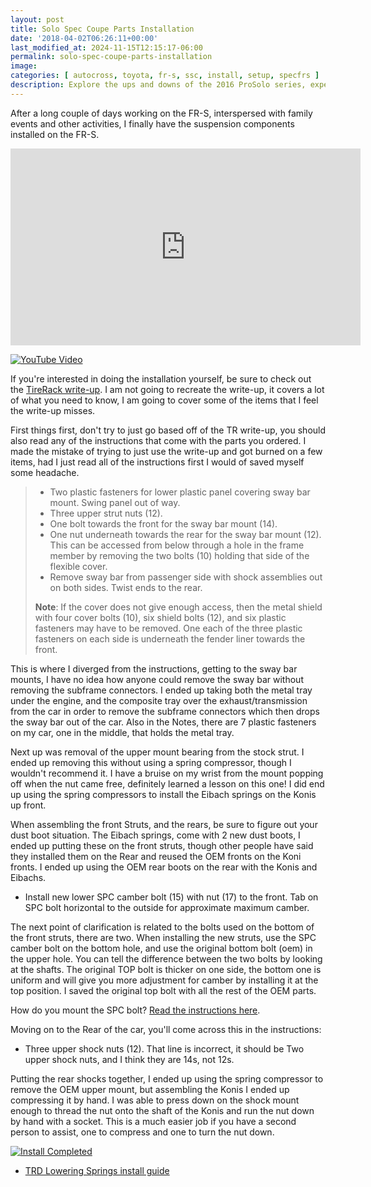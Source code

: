 ```yaml
---
layout: post
title: Solo Spec Coupe Parts Installation
date: '2018-04-02T06:26:11+00:00'
last_modified_at: 2024-11-15T12:15:17-06:00
permalink: solo-spec-coupe-parts-installation
image: 
categories: [ autocross, toyota, fr-s, ssc, install, setup, specfrs ]
description: Explore the ups and downs of the 2016 ProSolo series, experiences with the 350Z car, and anticipation for the upcoming finale and SoloNationals.
---
```



After a long couple of days working on the FR-S, interspersed with family events and other activities, I finally have the suspension components installed on the FR-S.

<iframe allow="autoplay; encrypted-media" allowfullscreen="" frameborder="0" height="315" src="https://www.youtube.com/embed/2HGBNpxXpxs" width="560"></iframe>

[![YouTube Video](https://www.youtube.com/embed/2HGBNpxXpxs)](https://www.youtube.com/watch?v=2HGBNpxXpxs)

If you're interested in doing the installation yourself, be sure to check out the [TireRack write-up](https://www.tirerack.com/tires/tiretech/techpage.jsp?techid=338). I am not going to recreate the write-up, it covers a lot of what you need to know, I am going to cover some of the items that I feel the write-up misses.

First things first, don't try to just go based off of the TR write-up, you should also read any of the instructions that come with the parts you ordered. I made the mistake of trying to just use the write-up and got burned on a few items, had I just read all of the instructions first I would of saved myself some headache.

> - Two plastic fasteners for lower plastic panel covering sway bar mount. Swing panel out of way.
> - Three upper strut nuts (12).
> - One bolt towards the front for the sway bar mount (14).
> - One nut underneath towards the rear for the sway bar mount (12). This can be accessed from below through a hole in the frame member by removing the two bolts (10) holding that side of the flexible cover.
> - Remove sway bar from passenger side with shock assemblies out on both sides. Twist ends to the rear.
> 
> **Note**: If the cover does not give enough access, then the metal shield with four cover bolts (10), six shield bolts (12), and six plastic fasteners may have to be removed. One each of the three plastic fasteners on each side is underneath the fender liner towards the front.

This is where I diverged from the instructions, getting to the sway bar mounts, I have no idea how anyone could remove the sway bar without removing the subframe connectors. I ended up taking both the metal tray under the engine, and the composite tray over the exhaust/transmission from the car in order to remove the subframe connectors which then drops the sway bar out of the car. Also in the Notes, there are 7 plastic fasteners on my car, one in the middle, that holds the metal tray.

Next up was removal of the upper mount bearing from the stock strut. I ended up removing this without using a spring compressor, though I wouldn't recommend it. I have a bruise on my wrist from the mount popping off when the nut came free, definitely learned a lesson on this one! I did end up using the spring compressors to install the Eibach springs on the Konis up front.

When assembling the front Struts, and the rears, be sure to figure out your dust boot situation. The Eibach springs, come with 2 new dust boots, I ended up putting these on the front struts, though other people have said they installed them on the Rear and reused the OEM fronts on the Koni fronts. I ended up using the OEM rear boots on the rear with the Konis and Eibachs.

- Install new lower SPC camber bolt (15) with nut (17) to the front. Tab on SPC bolt horizontal to the outside for approximate maximum camber.

The next point of clarification is related to the bolts used on the bottom of the front struts, there are two. When installing the new struts, use the SPC camber bolt on the bottom hole, and use the original bottom bolt (oem) in the upper hole. You can tell the difference between the two bolts by looking at the shafts. The original TOP bolt is thicker on one side, the bottom one is uniform and will give you more adjustment for camber by installing it at the top position. I saved the original top bolt with all the rest of the OEM parts.

How do you mount the SPC bolt? [Read the instructions here](https://www.spcalignment.com/instructions/81305-INS_WEB.pdf).

Moving on to the Rear of the car, you'll come across this in the instructions:
- Three upper shock nuts (12).
That line is incorrect, it should be Two upper shock nuts, and I think they are 14s, not 12s.

Putting the rear shocks together, I ended up using the spring compressor to remove the OEM upper mount, but assembling the Konis I ended up compressing it by hand. I was able to press down on the shock mount enough to thread the nut onto the shaft of the Konis and run the nut down by hand with a socket. This is a much easier job if you have a second person to assist, one to compress and one to turn the nut down.

[![Install Completed](https://farm1.staticflickr.com/787/41176740751_44eec849c8.jpg)](https://www.flickr.com/photos/chammond/41176740751/in/album-72157694192449114/)

- [TRD Lowering Springs install guide](https://www.billswebspace.com/PTR07-18130inst.pdf)


